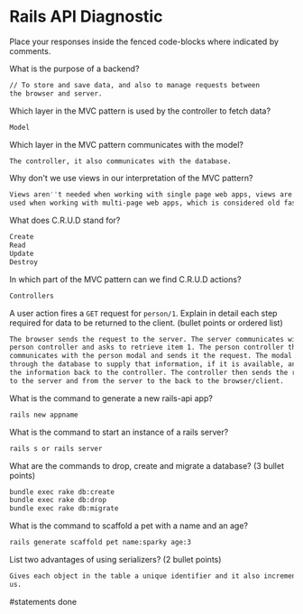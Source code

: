 # Rails API Diagnostic

Place your responses inside the fenced code-blocks where indicated by comments.


What is the purpose of a backend?

```bash
// To store and save data, and also to manage requests between
the browser and server.
```

Which layer in the MVC pattern is used by the controller to fetch data?

```bash
Model
```

Which layer in the MVC pattern communicates with the model?

```bash
The controller, it also communicates with the database.
```

Why don't we use views in our interpretation of the MVC pattern?

```bash
Views aren''t needed when working with single page web apps, views are
used when working with multi-page web apps, which is considered old fashioned.
```

What does C.R.U.D stand for?

```bash
Create
Read
Update
Destroy
```

In which part of the MVC pattern can we find C.R.U.D actions?

```bash
Controllers
```

A user action fires a `GET` request for `person/1`. Explain in detail each step
required for data to be returned to the client. (bullet points or ordered list)

```bash
The browser sends the request to the server. The server communicates with the
person controller and asks to retrieve item 1. The person controller then
communicates with the person modal and sends it the request. The modal searches
through the database to supply that information, if it is available, and sends
the information back to the controller. The controller then sends the request
to the server and from the server to the back to the browser/client.
```

What is the command to generate a new rails-api app?

```bash
rails new appname
```

What is the command to start an instance of a rails server?

```bash
rails s or rails server
```

What are the commands to drop, create and migrate a database? (3 bullet points)

```bash
bundle exec rake db:create
bundle exec rake db:drop
bundle exec rake db:migrate
```

What is the command to scaffold a pet with a name and an age?

```bash
rails generate scaffold pet name:sparky age:3
```

List two advantages of using serializers? (2 bullet points)

```bash
Gives each object in the table a unique identifier and it also increments for
us.
```
  #statements
done
```
